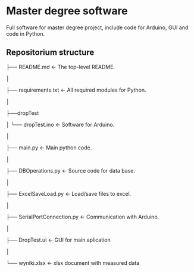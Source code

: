 # Master degree software
Full software for master degree project, include code for Arduino, GUI and code in Python.


## Repositorium structure

├── README.md                 <- The top-level README.

│

├── requirements.txt          <- All required modules for Python.

│

├──dropTest

│    └── dropTest.ino         <- Software for Arduino.

│

├── main.py                   <- Main python code.

│

├── DBOperations.py           <- Source code for data base.

│

├── ExcelSaveLoad.py          <- Load/save files to excel.

│

├── SerialPortConnection.py   <- Communication with Arduino.

│

├── DropTest.ui               <- GUI for main aplication

│

└── wyniki.xlsx               <- xlsx document with measured data
